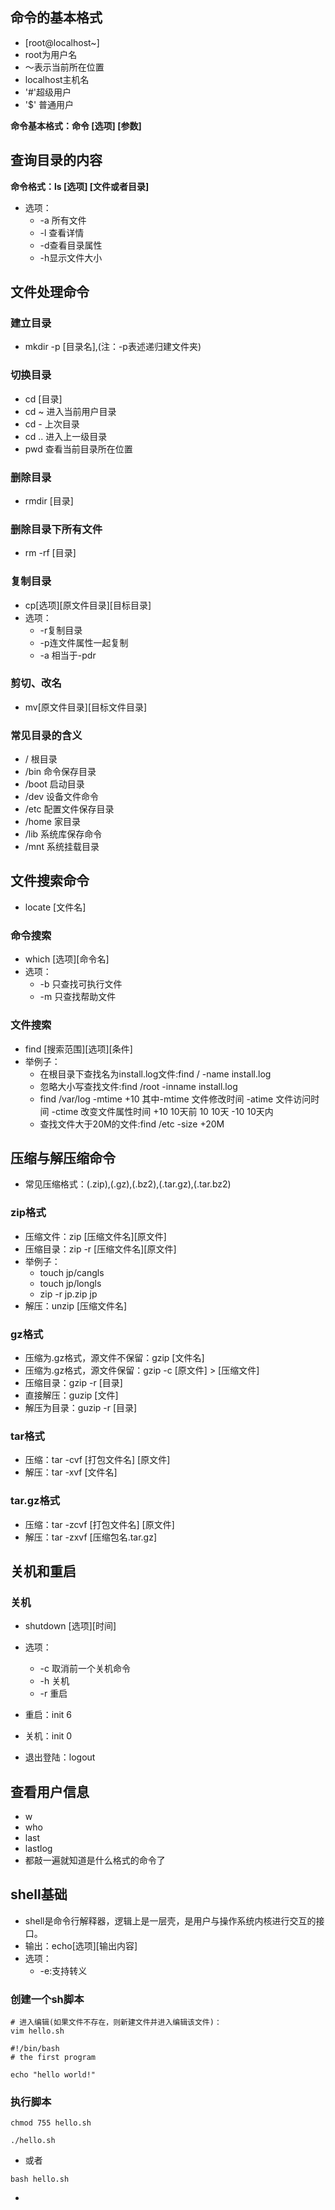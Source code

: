 ## 命令的基本格式  

* [root@localhost~]
* root为用户名
* ～表示当前所在位置
* localhost主机名
* '#'超级用户
* '$' 普通用户  

**命令基本格式：命令 [选项] [参数]**  

## 查询目录的内容  
**命令格式：ls [选项] [文件或者目录]**  
* 选项：
  * -a 所有文件
  * -l 查看详情
  * -d查看目录属性
  * -h显示文件大小

## 文件处理命令  
### 建立目录  
* mkdir -p [目录名],(注：-p表述递归建文件夹)  
### 切换目录
* cd [目录]  
* cd ~ 进入当前用户目录
* cd - 上次目录
* cd .. 进入上一级目录
* pwd 查看当前目录所在位置  
### 删除目录  
* rmdir [目录] 
### 删除目录下所有文件 
* rm -rf [目录]  
### 复制目录  
* cp[选项][原文件目录][目标目录]
* 选项：
  * -r复制目录
  * -p连文件属性一起复制
  * -a 相当于-pdr  
### 剪切、改名  
* mv[原文件目录][目标文件目录]
### 常见目录的含义  
* / 根目录
* /bin 命令保存目录
* /boot 启动目录
* /dev 设备文件命令
* /etc 配置文件保存目录
* /home 家目录
* /lib 系统库保存命令
* /mnt 系统挂载目录  
## 文件搜索命令  
* locate [文件名]  
### 命令搜索  
* which [选项][命令名]
* 选项：
  * -b 只查找可执行文件
  * -m 只查找帮助文件  
### 文件搜索  
* find [搜索范围][选项][条件]  
* 举例子：   
  * 在根目录下查找名为install.log文件:find  /  -name install.log  
  * 忽略大小写查找文件:find /root  -inname install.log
  * find /var/log -mtime +10
    其中-mtime 文件修改时间
    -atime 文件访问时间
    -ctime 改变文件属性时间
    +10 10天前
    10  10天
    -10 10天内
  * 查找文件大于20M的文件:find /etc -size +20M  
## 压缩与解压缩命令  
* 常见压缩格式：(.zip),(.gz),(.bz2),(.tar.gz),(.tar.bz2)  
### zip格式  
* 压缩文件：zip [压缩文件名][原文件]  
* 压缩目录：zip -r  [压缩文件名][原文件]  
* 举例子：  
  * touch jp/cangls
  * touch jp/longls
  * zip -r jp.zip jp  
* 解压：unzip [压缩文件名]  
### gz格式  
* 压缩为.gz格式，源文件不保留：gzip [文件名]  
* 压缩为.gz格式，源文件保留：gzip -c [原文件] > [压缩文件]  
* 压缩目录：gzip -r  [目录]  
* 直接解压：guzip [文件]  
* 解压为目录：guzip -r [目录]  
### tar格式  
* 压缩：tar -cvf [打包文件名] [原文件]  
* 解压：tar -xvf [文件名]  
### tar.gz格式  
* 压缩：tar -zcvf [打包文件名] [原文件]  
* 解压：tar -zxvf  [压缩包名.tar.gz] 
## 关机和重启  
### 关机  
* shutdown [选项][时间]

* 选项：
  *  -c 取消前一个关机命令
  *  -h 关机
  *  -r 重启  
* 重启：init 6  
* 关机：init 0  
* 退出登陆：logout  
## 查看用户信息  
* w  
* who  
* last  
* lastlog
* 都敲一遍就知道是什么格式的命令了  
## shell基础  
* shell是命令行解释器，逻辑上是一层壳，是用户与操作系统内核进行交互的接口。  
* 输出：echo[选项][输出内容]  
* 选项：
  * -e:支持转义  
### 创建一个sh脚本  
```
# 进入编辑(如果文件不存在，则新建文件并进入编辑该文件)：
vim hello.sh

#!/bin/bash
# the first program

echo "hello world!" 
```  
### 执行脚本  
```
chmod 755 hello.sh

./hello.sh
```
* 或者  
```
bash hello.sh
```
* 













